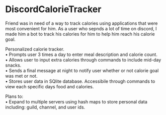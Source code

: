# DiscordCalorieTracker

Friend was in need of a way to track calories using applications that were most convenient for him. As a user who sepnds a lot of time on discord, I made him a bot to track his calories for him to help him reach his calorie goal. <br />

Personalized calorie tracker.<br />
• Prompts user 3 times a day to enter meal description and calorie count.<br />
• Allows user to input extra calories through commands to include mid-day snacks.<br />
• Sends a final message at night to notify user whether or not calorie goal was met or not.<br />
• Stores user data in SQlite database. Accessibile through commands to view each specific days food and calories.<br />

Plans to: <br />
• Expand to multiple servers using hash maps to store personal data including: guild, channel, and user ids.<br />

